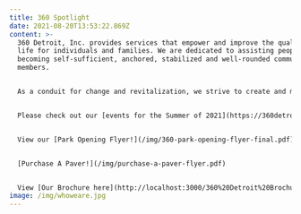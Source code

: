```yaml
---
title: 360 Spotlight
date: 2021-08-20T13:53:22.869Z
content: >-
  360 Detroit, Inc. provides services that empower and improve the quality of
  life for individuals and families. We are dedicated to assisting people in
  becoming self-sufficient, anchored, stabilized and well-rounded community
  members.


  As a conduit for change and revitalization, we strive to create and maintain viable, safe communities within Detroit.


  Please check out our [events for the Summer of 2021](https://360detroitinc.org/2021Programming.pdf)!


  View our [Park Opening Flyer!](/img/360-park-opening-flyer-final.pdf)


  [Purchase A Paver!](/img/purchase-a-paver-flyer.pdf)


  View [Our Brochure here](http://localhost:3000/360%20Detroit%20Brochure.pdf)!
image: /img/whoweare.jpg
---
```

